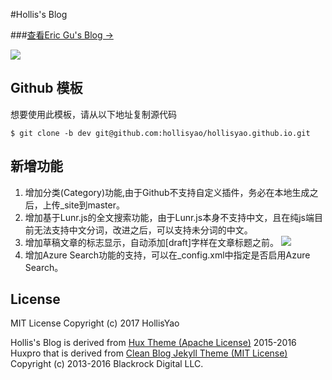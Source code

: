 #Hollis's Blog

###[查看Eric Gu's Blog &rarr;](http://blog.gkj.cc)

![](http://blog.gkj.cc/img/blog-desktop.jpg)



## Github 模板

想要使用此模板，请从以下地址复制源代码

```
$ git clone -b dev git@github.com:hollisyao/hollisyao.github.io.git
```

## 新增功能
1. 增加分类(Category)功能,由于Github不支持自定义插件，务必在本地生成之后，上传_site到master。
2. 增加基于Lunr.js的全文搜索功能，由于Lunr.js本身不支持中文，且在纯js端目前无法支持中文分词，改进之后，可以支持未分词的中文。
3. 增加草稿文章的标志显示，自动添加[draft]字样在文章标题之前。
![](http://blog.gkj.cc/img/draft_prefix.jpg)
4. 增加Azure Search功能的支持，可以在_config.xml中指定是否启用Azure Search。

## License

MIT License Copyright (c) 2017 HollisYao

Hollis's Blog is derived from [Hux Theme (Apache License)](https://github.com/Huxpro/huxpro.github.io/) 2015-2016 Huxpro that is derived from [Clean Blog Jekyll Theme (MIT License)](https://github.com/BlackrockDigital/startbootstrap-clean-blog-jekyll/)
Copyright (c) 2013-2016 Blackrock Digital LLC.
